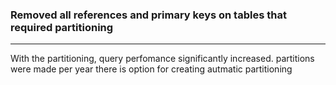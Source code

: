 ### Removed all references and primary keys on tables that required partitioning 
---
With the partitioning, query perfomance significantly increased.
partitions were made per year
there is option for creating autmatic partitioning
